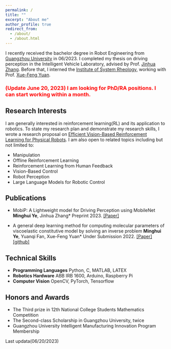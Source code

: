 ```yaml
---
permalink: /
title: ""
excerpt: "About me"
author_profile: true
redirect_from:
  - /about/
  - /about.html
---
```

  
<!-- ## About Me -->
I recently received the bachelor degree in Robot Engineering from [Guangzhou University](http://www.gzhu.edu.cn/) in 06/2023. I completed my thesis on driving perception in the Intelligent Vehicle Laboratory, advised by Prof. [Jinhua Zhang](http://jd.gzhu.edu.cn/info/1150/4235.htm). Before that, I interned the [Institute of System Rheology](http://isr.gzhu.edu.cn/), working with Prof. [Xue-Feng Yuan](http://isr.gzhu.edu.cn/info/1259/2240.htm).
### <span style="color:red">(Update June 20, 2023) I am looking for PhD/RA positions. I can start working within a month.</span>


## Research Interests
        
I am generally interested in reinforcement learning(RL) and its application to robotics. To state my research plan and demonstrate my research skills, I wrote a research proposal on [Efficient Vision-Based Reinforcement Learning for Physical Robots](https://yeminghui.github.io/assets/files/Research_Proposal_Minghui_Ye.pdf). I am also open to related topics including but not limited to: 
- Manipulation
- Offline Reinforcement Learning
- Reinforcement Learning from Human Feedback
- Vision-Based Control
- Robot Perception
- Large Language Models for Robotic Control


## Publications

- MobiP: A Lightweight model for Driving Perception using MobileNet
**Minghui Ye**, Jinhua Zhang\*
Preprint 2023. [[Paper]](https://yeminghui.github.io/assets/files/MobiP_a_lightweight_model_for_driving_perception.pdf) 

- A general deep learning method for computing molecular parameters of viscoelastic constitutive model by solving an inverse problem
**Minghui Ye**, Yuanqi Fan, Xue-Feng Yuan\*
Under Submission 2022. [[Paper]](https://yeminghui.github.io/assets/files/a_general_deep_learning_method_for_computing_molecular_parameters.pdf) [[github]](https://github.com/yeminghui/Inv_learning)


## Technical Skills
- **Programming Languages** Python, C, MATLAB, LATEX
- **Robotics Hardware**     ABB IRB 1600, Arduino, Raspberry Pi
- **Computer Vision**       OpenCV, PyTorch, Tensorflow

## Honors and Awards
- The Third prize in 12th National College Students Mathematics Competition
- The Second-class Scholarship in Guangzhou University, twice
- Guangzhou University Intelligent Manufacturing Innovation Program Membership 



Last updata(06/20/2023)